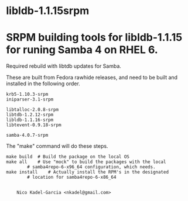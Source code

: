 libldb-1.1.15srpm
=================

SRPM building tools for libldb-1.1.15 for runing Samba 4 on RHEL 6.
=======

Required rebuild with libtdb updates for Samba.

These are built from Fedora rawhide releases, and need to be built and
installed in the following order.

	krb5-1.10.3-srpm
	iniparser-3.1-srpm

	libtalloc-2.0.8-srpm
	libtdb-1.2.12-srpm
	libldb-1.1.16-srpm
	libtevent-0.9.18-srpm

	samba-4.0.7-srpm

The "make" command will do these steps.

	make build	# Build the package on the local OS
	make all	# Use "mock" to build the packages with the local
			# samba4repo-6-x96_64 configuration, which needs.
	make install	# Actually install the RPM's in the designated
			# location for samba4repo-6-x86_64


		Nico Kadel-Garcia <nkadel@gmail.com>
